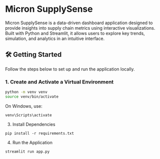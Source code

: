 # Micron SupplySense

Micron SupplySense is a data-driven dashboard application designed to provide insights into supply chain metrics using interactive visualizations. Built with Python and Streamlit, it allows users to explore key trends, simulation, and analytics in an intuitive interface.


## 🛠️ Getting Started

Follow the steps below to set up and run the application locally.

### 1. Create and Activate a Virtual Environment

```bash
python -m venv venv
source venv/bin/activate
```
On Windows, use:

```
venv\Scripts\activate
```

3. Install Dependencies
```
pip install -r requirements.txt
```

4. Run the Application
```
streamlit run app.py
```
